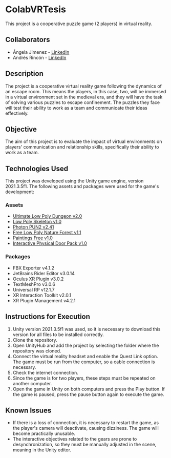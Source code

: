 # ColabVRTesis  
This project is a cooperative puzzle game (2 players) in virtual reality.

## Collaborators  
- Ángela Jimenez - [LinkedIn](https://www.linkedin.com/in/angelajimenezf/)
- Andrés Rincón - [LinkedIn](https://www.linkedin.com/in/andresrinconp/)

## Description  
The project is a cooperative virtual reality game following the dynamics of an escape room. This means the players, in this case, two, will be immersed in a virtual environment set in the medieval era, and they will have the task of solving various puzzles to escape confinement. The puzzles they face will test their ability to work as a team and communicate their ideas effectively.

## Objective  
The aim of this project is to evaluate the impact of virtual environments on players' communication and relationship skills, specifically their ability to work as a team.

## Technologies Used  
This project was developed using the Unity game engine, version 2021.3.5f1. The following assets and packages were used for the game's development:

### Assets  
- [Ultimate Low Poly Dungeon v2.0](https://assetstore.unity.com/packages/3d/environments/dungeons/ultimate-low-poly-dungeon-143535)  
- [Low Poly Skeleton v1.0](https://assetstore.unity.com/packages/3d/characters/low-poly-skeleton-162347)  
- [Photon PUN2 v2.41](https://assetstore.unity.com/packages/tools/network/pun-2-free-119922#releases)  
- [Free Low Poly Nature Forest v1.1](https://assetstore.unity.com/packages/3d/environments/landscapes/free-low-poly-nature-forest-205742)  
- [Paintings Free v1.0](https://assetstore.unity.com/packages/3d/props/interior/paintings-free-44185)  
- [Interactive Physical Door Pack v1.0](https://assetstore.unity.com/packages/tools/physics/interactive-physical-door-pack-163249)  

### Packages  
- FBX Exporter v4.1.2  
- JetBrains Rider Editor v3.0.14  
- Oculus XR Plugin v3.0.2  
- TextMeshPro v3.0.6  
- Universal RP v12.1.7  
- XR Interaction Toolkit v2.0.1  
- XR Plugin Management v4.2.1  

## Instructions for Execution  
1. Unity version 2021.3.5f1 was used, so it is necessary to download this version for all files to be installed correctly.  
2. Clone the repository.  
3. Open UnityHub and add the project by selecting the folder where the repository was cloned.  
4. Connect the virtual reality headset and enable the Quest Link option. The game must be run from the computer, so a cable connection is necessary.  
5. Check the internet connection.  
6. Since the game is for two players, these steps must be repeated on another computer.  
7. Open the game in Unity on both computers and press the Play button. If the game is paused, press the pause button again to execute the game.

## Known Issues  
- If there is a loss of connection, it is necessary to restart the game, as the player's camera will deactivate, causing dizziness. The game will become practically unusable.  
- The interactive objectives related to the gears are prone to desynchronization, so they must be manually adjusted in the scene, meaning in the Unity editor.
